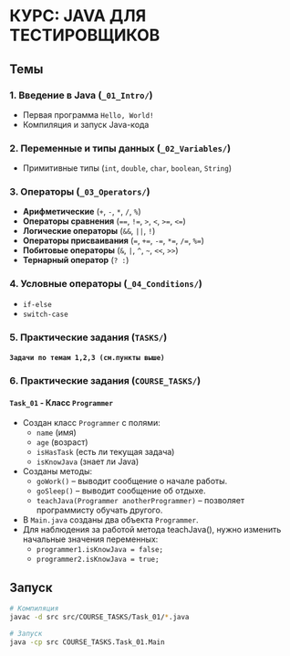 # КУРС: JAVA ДЛЯ ТЕСТИРОВЩИКОВ

## Темы
### 1. Введение в Java (`_01_Intro/`)
- Первая программа `Hello, World!`
- Компиляция и запуск Java-кода

### 2. Переменные и типы данных (`_02_Variables/`)
- Примитивные типы (`int`, `double`, `char`, `boolean`, `String`)

### 3. Операторы (`_03_Operators/`)
- **Арифметические** (`+`, `-`, `*`, `/`, `%`)
- **Операторы сравнения** (`==`, `!=`, `>`, `<`, `>=`, `<=`)
- **Логические операторы** (`&&`, `||`, `!`)
- **Операторы присваивания** (`=`, `+=`, `-=`, `*=`, `/=`, `%=`)
- **Побитовые операторы** (`&`, `|`, `^`, `~`, `<<`, `>>`)
- **Тернарный оператор** (`? :`)

### 4. Условные операторы (`_04_Conditions/`)
- `if-else` 
- `switch-case`

### 5. Практические задания (`TASKS/`)
#### `Задачи по темам 1,2,3 (см.пункты выше)` 

### 6. Практические задания (`COURSE_TASKS/`)
#### `Task_01` - **Класс `Programmer`**
- Создан класс `Programmer` с полями:
  - `name` (имя)
  - `age` (возраст)
  - `isHasTask` (есть ли текущая задача)
  - `isKnowJava` (знает ли Java)
- Созданы методы:
  - `goWork()` – выводит сообщение о начале работы.
  - `goSleep()` – выводит сообщение об отдыхе.
  - `teachJava(Programmer anotherProgrammer)` – позволяет программисту обучать другого.
- В `Main.java` созданы два объекта `Programmer`.
- Для наблюдения за работой метода teachJava(), нужно изменить начальные значения переменных:
  - `programmer1.isKnowJava = false;`
  - `programmer2.isKnowJava = true;` 

  
## Запуск 
```sh
# Компиляция
javac -d src src/COURSE_TASKS/Task_01/*.java

# Запуск
java -cp src COURSE_TASKS.Task_01.Main


